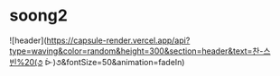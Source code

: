 # soong2
![header](https://capsule-render.vercel.app/api?type=waving&color=random&height=300&section=header&text=찬-스빈%20(૭ ᐕ)૭&fontSize=50&animation=fadeIn)

